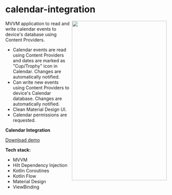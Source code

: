 # calendar-integration

<img align="right" width="296" height="500"  src="https://github.com/raheemadamboev/calendar-integration/blob/master/banner.gif" />

MVVM application to read and write calendar events to device's database using Content Providers.

- Calendar events are read using Content Providers and dates are marked as "Cup/Trophy" icon in Calendar. Changes are automatically notified.
- Can write new events using Content Providers to device's Calendar database. Changes are automatically notified.
- Clean Material Design UI.
- Calendar permissions are requested.

**Calendar Integration**

<a href="https://github.com/raheemadamboev/calendar-integration/blob/master/app-debug.apk">Download demo</a>

**Tech stack:**

- MVVM
- Hilt Dependency Injection
- Kotlin Coroutines
- Kotlin Flow
- Material Design
- ViewBinding
